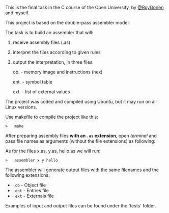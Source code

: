 This is the final task in the C course of the Open University, by [@RoyGonen](https://tinyurl.com/3d3umkmf)
 and myself.

This project is based on the double-pass assembler model.  

The task is to build an assembler that will:
1. receive assembly files (.as)
2. interpret the files according to given rules
3. output the interpretation, in three files: 


      ob. - memory image and instructions (hex)


      ent. - symbol table


      ext. - list of external values


The project was coded and compiled using Ubuntu, but it may run on all Linux versions.

Use makefile to compile the project like this:
```
>   make
```
After preparing assembly files **with an `.as` extension**, open *terminal* and pass file names as arguments (without the file extensions) as following:

As for the files x.as, y.as, hello.as we will run:
```
>   assembler x y hello
```
The assembler will generate output files with the same filenames and the following extensions:  
- `.ob` - Object file
- `.ent` - Entries file
- `.ext` - Externals file

Examples of input and output files can be found under the 'tests' folder.
